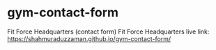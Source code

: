 # gym-contact-form
Fit Force Headquarters (contact form)
Fit Force Headquarters live link:  https://shahmuraduzzaman.github.io/gym-contact-form/
